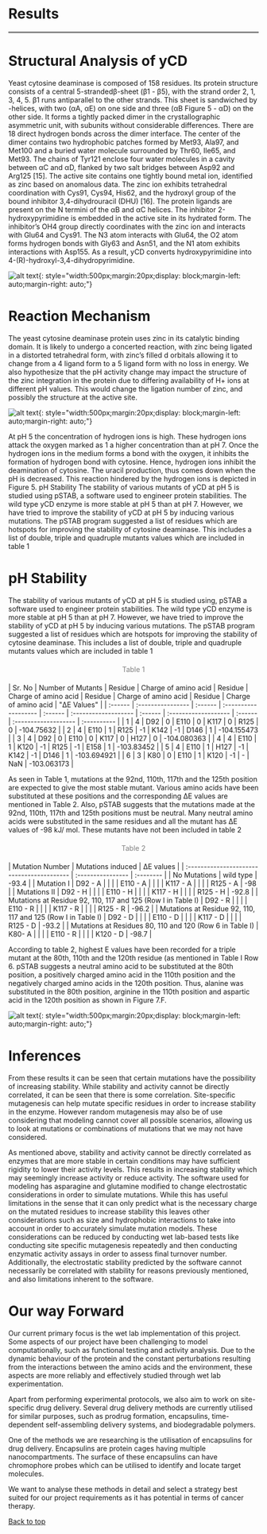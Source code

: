 # Results

<hr style="height:3px;border:none;color:#808080;background-color:#808080;" />

# **Structural Analysis of yCD** 

Yeast cytosine deaminase is composed of 158 residues. Its protein structure consists of a central 5-strandedβ-sheet (β1 - β5), with the strand order 2, 1, 3, 4, 5. β1 runs antiparallel to the other strands. This sheet is sandwiched by -helices, with two (αA, αE) on one side and three (αB Figure 5 - αD) on the other side. It forms a tightly packed dimer in the crystallographic asymmetric unit, with subunits without considerable differences. There are 18 direct hydrogen bonds across the dimer interface. The center of the dimer contains two hydrophobic patches formed by Met93, Ala97, and Met100 and a buried water molecule surrounded by Thr60, Ile65, and Met93. The chains of Tyr121 enclose four water molecules in a cavity between αC and αD, flanked by two salt bridges between Asp92 and Arg125 [15]. The active site contains one tightly bound metal ion, identified as zinc based on anomalous data. The zinc ion exhibits tetrahedral coordination with Cys91, Cys94, His62, and the hydroxyl group of the bound inhibitor 3,4-dihydrouracil (DHU) [16]. The protein ligands are present on the N termini of the αB and αC helices. The inhibitor 2-hydroxypyrimidine is embedded in the active site in its hydrated form. The inhibitor’s OH4 group directly coordinates with the zinc ion and interacts with Glu64 and Cys91. The N3 atom interacts with Glu64, the O2 atom forms hydrogen bonds with Gly63 and Asn51, and the N1 atom exhibits interactions with Asp155. As a result, yCD converts hydroxypyrimidine into 4-(R)-hydroxyl-3,4-dihydropyrimidine.

![alt text](../img/results1.jpeg){: style="width:500px;margin:20px;display: block;margin-left: auto;margin-right: auto;"}

# **Reaction Mechanism**

The yeast cytosine deaminase protein uses zinc in its catalytic binding domain. It is likely to undergo a concerted reaction, with zinc being ligated in a distorted tetrahedral form, with zinc’s filled d orbitals allowing it to change from a 4 ligand form to a 5 ligand form with no loss in energy. We also hypothesize that the pH activity change may impact the structure of the zinc integration in the protein due to differing availability of H+ ions at different pH values. This would change the ligation number of zinc, and possibly the structure at the active site.

![alt text](../img/reaction-mechanism.jpeg){: style="width:500px;margin:20px;display: block;margin-left: auto;margin-right: auto;"}

At pH 5 the concentration of hydrogen ions is high. These hydrogen ions attack the oxygen marked as 1 a higher concentration than at pH 7. Once the hydrogen ions in the medium forms a bond with the oxygen, it inhibits the formation of hydrogen bond with cytosine. Hence, hydrogen ions inhibit the deamination of cytosine. The uracil production, thus comes down when the pH is decreased. This reaction hindered by the hydrogen ions is depicted in Figure 5. pH Stability The stability of various mutants of yCD at pH 5 is studied using pSTAB, a software used to engineer protein stabilities. The wild type yCD enzyme is more stable at pH 5 than at pH 7. However, we have tried to improve the stability of yCD at pH 5 by inducing various mutations. The pSTAB program suggested a list of residues which are hotspots for improving the stability of cytosine deaminase. This includes a list of double, triple and quadruple mutants values which are included in table 1



# **pH Stability** 

The stability of various mutants of yCD at pH 5 is studied using, pSTAB a software used to engineer protein stabilities. The wild type yCD enzyme is more stable at pH 5 than at pH 7. However, we have tried to improve the stability of yCD at pH 5 by inducing various mutations. The pSTAB program suggested a list of residues which are hotspots for improving the stability of cytosine deaminase. This includes a list of double, triple and quadruple mutants values which are included in table 1

<div style="color:gray;text-align: center;margin: 20px 0 20px 0;">Table 1</div>
| Sr. No  | Number of Mutants | Residue | Charge of amino acid | Residue | Charge of amino acid | Residue | Charge of amino acid | Residue | Charge of amino acid | "ΔE Values"        |
| :------ | :---------------- | :------ | :------------------- | :------ | :------------------- | :------ | :------------------- | :------ | :------------------- | :---------- |
| 1       | 4                 | D92     | 0                    | E110    | 0                    | K117    | 0                    | R125    | 0                    | -104.75632  |
| 2       | 4                 | E110    | 1                    | R125    | -1                   | K142    | -1                   | D146    | 1                    | -104.155473 |
| 3       | 4                 | D92     | 0                    | E110    | 0                    | K117    | 0                    | H127    | 0                    | -104.080363 |
| 4       | 4                 | E110    | 1                    | K120    | -1                   | R125    | -1                   | E158    | 1                    | -103.83452  |
| 5       | 4                 | E110    | 1                    | H127    | -1                   | K142    | -1                   | D146    | 1                    | -103.694921 |
| 6       | 3                 | K80     | 0                    | E110    | 1                    | K120    | -1                   | -       | NaN                  | -103.063173 |

As seen in Table 1, mutations at the 92nd, 110th, 117th and the 125th position are expected to give the most stable mutant. Various amino acids have been substituted at these positions and the corresponding ∆E values are mentioned in Table 2. Also, pSTAB suggests that the mutations made at the 92nd, 110th, 117th and 125th positions must be neutral. Many neutral amino acids were substituted in the same residues and all the mutant has ∆E values of -98 kJ/ mol. These mutants have not been included in table 2 

<div style="color:gray;text-align: center;margin: 20px 0 20px 0;">Table 2</div>
| Mutation Number                            | Mutations induced | ΔE values |
| :----------------------------------------- | :---------------- | :-------- |
| No Mutations                               | wild type         | -93.4     |
| Mutation I                                 |  D92 - A          |           |
|                                            |  E110 - A         |           |
|                                            |  K117 - A         |           |
|                                            |  R125 - A         | -98       |
| Mutations II                               |  D92 - H          |           |
|                                            |  E110 - H         |           |
|                                            |  K117 - H         |           |
|                                            | R125 - H          | -92.8     |
| Mutations at Residue 92, 110, 117 and 125 (Row I in Table I) | D92 - R     |           |
|                                            | E110 - R          |           |
|                                            |  K117 - R         |           |
|                                            |  R125 - R         |  -96.2    |
| Mutations at Residue 92, 110, 117 and 125 (Row I in Table I) | D92 - D                  |           |
|                                            | E110 - D          |           |
|                                            | K117 - D          |           |
|                                            | R125 - D          | -93.2     |
| Mutations at Residues 80, 110 and 120 (Row 6 in Table I)     | K80- A          |           |
|                                            | E110 - R          |           |
|                                            | K120 - D          | -98.7          |


According to table 2, highest E values have been recorded for a triple mutant at the 80th, 110th and the 120th residue (as mentioned in Table I Row 6. pSTAB suggests a neutral amino acid to be substituted at the 80th position, a positively charged amino acid in the 110th position and the negatively charged amino acids in the 120th position. Thus, alanine was substituted in the 80th position, arginine in the 110th position and aspartic acid in the 120th position as shown in Figure 7.F.

![alt text](../img/results3.jpeg){: style="width:500px;margin:20px;display: block;margin-left: auto;margin-right: auto;"}

# **Inferences**

From these results it can be seen that certain mutations have the possibility of increasing stability. While stability and activity cannot be directly correlated, it can be seen that there is some correlation. Site-specific mutagenesis can help mutate specific residues in order to increase stability in the enzyme. However random mutagenesis may also be of use considering that modeling cannot cover all possible scenarios, allowing us to look at mutations or combinations of mutations that we may not have considered. 

As mentioned above, stability and activity cannot be directly correlated as enzymes that are more stable in certain conditions may have sufficient rigidity to lower their activity levels. This results in increasing stability which may seemingly increase activity or reduce activity. The software used for modeling has asparagine and glutamine modified to change electrostatic considerations in order to simulate mutations. While this has useful limitations in the sense that it can only predict what is the necessary charge on the mutated residues to increase stability this leaves other considerations such as size and hydrophobic interactions to take into account in order to accurately simulate mutation models. These considerations can be reduced by conducting wet lab-based tests like conducting site specific mutagenesis repeatedly and then conducting enzymatic activity assays in order to assess final turnover number. Additionally, the electrostatic stability predicted by the software cannot necessarily be correlated with stability for reasons previously mentioned, and also limitations inherent to the software. 

# **Our way Forward**

Our current primary focus is the wet lab implementation of this project. Some aspects of our project have been challenging to model computationally, such as functional testing and activity analysis. Due to the dynamic behaviour of the protein and the constant perturbations resulting from the interactions between the amino acids and the environment, these aspects are more reliably and effectively studied through wet lab experimentation.

Apart from performing experimental protocols, we also aim to work on site-specific drug delivery. Several drug delivery methods are currently utilised for similar purposes, such as prodrug formation, encapsulins, time-dependent self-assembling delivery systems, and biodegradable polymers. 

One of the methods we are researching is the utilisation of encapsulins for drug delivery. Encapsulins are protein cages having multiple nanocompartments. The surface of these encapsulins can have chromophore probes which can be utilised to identify and locate target molecules.

We want to analyse these methods in detail and select a strategy best suited for our project requirements as it has potential in terms of cancer therapy.

[Back to top](#)
